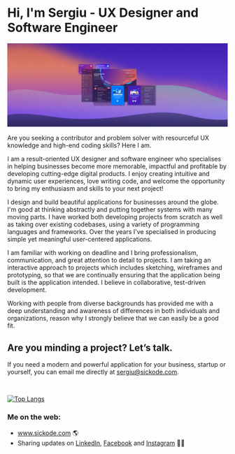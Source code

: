 # Hi, I'm Sergiu - UX Designer and Software Engineer

<img src="https://raw.githubusercontent.com/sergiuwaxmann/sergiuwaxmann/master/assets/header.png">

Are you seeking a contributor and problem solver with resourceful UX knowledge and high-end coding skills? Here I am.

I am a result-oriented UX designer and software engineer who specialises in helping businesses become more memorable, impactful and profitable by developing cutting-edge digital products. I enjoy creating intuitive and dynamic user experiences, love writing code, and welcome the opportunity to bring my enthusiasm and skills to your next project!

I design and build beautiful applications for businesses around the globe. I'm good at thinking abstractly and putting together systems with many moving parts. I have worked both developing projects from scratch as well as taking over existing codebases, using a variety of programming languages and frameworks. Over the years I've specialised in producing simple yet meaningful user-centered applications.

I am familiar with working on deadline and I bring professionalism, communication, and great attention to detail to projects. I am taking an interactive approach to projects which includes sketching, wireframes and prototyping, so that we are continually ensuring that the application being built is the application intended. I believe in collaborative, test-driven development.

Working with people from diverse backgrounds has provided me with a deep understanding and awareness of differences in both individuals and organizations, reason why I strongly believe that we can easily be a good fit.

## Are you minding a project? Let’s talk.

If you need a modern and powerful application for your business, startup or yourself, you can email me directly at <a href="mailto:sergiu@sickode.com?subject=Let's%20talk">sergiu@sickode.com</a>.

<br>

[![Top Langs](https://github-readme-stats.vercel.app/api/top-langs/?username=sergiuwaxmann&layout=compact&bg_color=1f1f47&title_color=2fb5fc&text_color=2fb5fc)](https://github.com/anuraghazra/github-readme-stats)

### Me on the web:

- <a href="https://www.sickode.com">www.sickode.com</a> 🌎
- Sharing updates on <a href="https://www.linkedin.com/in/sergiuwaxmann">LinkedIn</a>, <a href="https://www.facebook.com/sickodewebdesign">Facebook</a> and <a href="https://www.instagram.com/sickodewebdesign">Instagram</a> 🤟🏼
